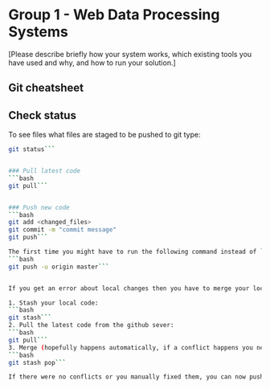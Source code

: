 # Group 1 - Web Data Processing Systems
[Please describe briefly how your system works, which existing tools you have used and why, and how to run your solution.]



## Git cheatsheet

## Check status
To see files what files are staged to be pushed to git type:

```bash
git status```


### Pull latest code
```bash
git pull```


### Push new code
```bash
git add <changed_files>
git commit -m "commit message"
git push```

The first time you might have to run the following command instead of `git push` to configure git properly:
```bash
git push -u origin master```


If you get an error about local changes then you have to merge your local code with the code on github:

1. Stash your local code:
```bash
git stash```
2. Pull the latest code from the github sever:
```bash
git pull```
3. Merge (hopefully happens automatically, if a conflict happens you need to go into the relevant file and fix it yourself):
```bash
git stash pop```

If there were no conflicts or you manually fixed them, you can now push the merged code to github (see section "Push new code")
